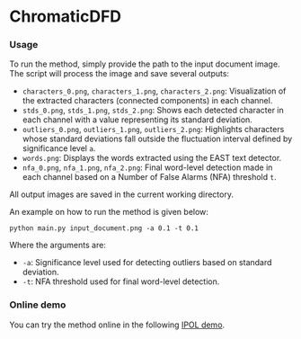 # ChromaticDFD

### Usage

To run the method, simply provide the path to the input document image. The script will process the image and save several outputs:

- `characters_0.png`, `characters_1.png`, `characters_2.png`: Visualization of the extracted characters (connected components) in each channel.
- `stds_0.png`, `stds_1.png`, `stds_2.png`: Shows each detected character in each channel with a value representing its standard deviation.
- `outliers_0.png`, `outliers_1.png`, `outliers_2.png`: Highlights characters whose standard deviations fall outside the fluctuation interval defined by significance level `a`.
- `words.png`: Displays the words extracted using the EAST text detector.
- `nfa_0.png`, `nfa_1.png`, `nfa_2.png`: Final word-level detection made in each channel based on a Number of False Alarms (NFA) threshold `t`.

All output images are saved in the current working directory.


An example on how to run the method is given below:
```
python main.py input_document.png -a 0.1 -t 0.1
```
Where the arguments are:
- `-a`:	Significance level used for detecting outliers based on standard deviation.
- `-t`: NFA threshold used for final word-level detection.

### Online demo

You can try the method online in the following <a href="https://ipolcore.ipol.im/demo/clientApp/demo.html?id=77777000543">IPOL demo</a>.
